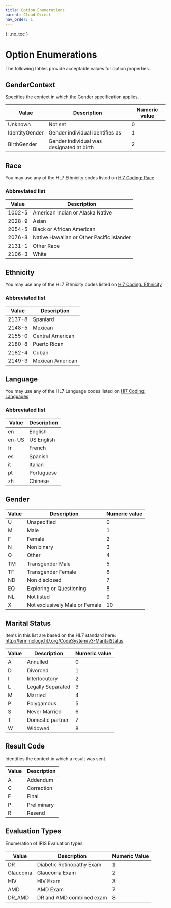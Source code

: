```yaml
---
title: Option Enumerations
parent: Cloud Direct
nav_order: 1
---
```


{: .no_toc }

# Option Enumerations 
The following tables provide acceptable values for option properties.

## GenderContext
Specifies the context in which the Gender specification applies. 

| Value | Description | Numeric value
| -- | -- | --
| Unknown |  Not set | 0
| IdentityGender | Gender individual identifies as | 1
| BirthGender | Gender individual was designated at birth | 2

## Race 

You may use any of the HL7 Ethnicity codes listed on <a href="https://terminology.hl7.org/6.1.0/CodeSystem-v3-Race.html">Hl7 Coding: Race</a>

### Abbreviated list

| Value | Description
| -- | --
| 1002-5 | American Indian or Alaska Native 
| 2028-9 | Asian 
| 2054-5 | Black or African American 
| 2076-8 | Native Hawaiian or Other Pacific Islander 
| 2131-1 | Other Race 
| 2106-3 | White 


## Ethnicity 

You may use any of the HL7 Ethnicity codes listed on <a href="http://terminology.hl7.org/CodeSystem/v3-Ethnicity">Hl7 Coding: Ethnicity</a>

### Abbreviated list

| Value | Description
| -- | --
| 2137-8 | Spaniard 
| 2148-5 | Mexican
| 2155-0 | Central American 
| 2180-8 | Puerto Rican 
| 2182-4 | Cuban 
| 2149-3 | Mexican American 

## Language 

You may use any of the HL7 Language codes listed on <a href="https://www.hl7.org/fhir/valueset-languages.html">Hl7 Coding: Languages</a>

### Abbreviated list

| Value | Description
| -- | --
| en | English 
| en-US | US English 
| fr | French 
| es | Spanish
| it | Italian 
| pt | Portuguese 
| zh | Chinese 

## Gender  

| Value | Description | Numeric value
| -- | -- | --
| U | Unspecified | 0
| M | Male | 1
| F | Female | 2
| N | Non binary | 3
| O | Other | 4
| TM | Transgender Male | 5
| TF | Transgender Female | 6
| ND | Non disclosed | 7
| EQ | Exploring or Questioning | 8
| NL | Not listed | 9
| X | Not exclusively Male or Female | 10

## Marital Status  

Items in this list are based on the HL7 standard here: http://terminology.hl7.org/CodeSystem/v3-MaritalStatus 

| Value | Description | Numeric value
| -- | -- | --
| A | Annulled | 0
| D | Divorced | 1
| I | Interlocutory | 2
| L | Legally Separated | 3 
| M | Married | 4
| P | Polygamous | 5
| S | Never Married | 6
| T | Domestic partner | 7
| W | Widowed | 8

## Result Code 
Identifies the context in which a result was sent.

| Value | Description
| -- | -- 
| A | Addendum 
| C | Correction 
| F | Final 
| P | Preliminary 
| R | Resend 

## Evaluation Types
Enumeration of IRIS Evaluation types

| Value | Description | Numeric Value
| -- | -- | --
| DR | Diabetic Retinopathy Exam | 1
| Glaucoma | Glaucoma Exam | 2
| HIV | HIV Exam | 3
| AMD | AMD Exam | 7 
| DR_AMD | DR and AMD combined exam | 8
